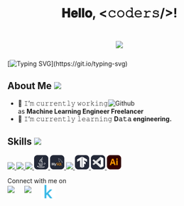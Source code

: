 <h1 align="center">
  𝐇𝐞𝐥𝐥𝐨, &lt;𝚌𝚘𝚍𝚎𝚛𝚜/&gt;!
  <br>
  <br>
  <img src="https://camo.githubusercontent.com/57d23ae617d59de5040f5f5bebad81f4dc233c2aad174e5a6214c29ed23dee29/68747470733a2f2f6d656469612e74656e6f722e636f6d2f70506f556d69305a31665541414141432f6361742d7065742e676966" width="120px" />
</h1>

[![Typing SVG](https://readme-typing-svg.herokuapp.com?font=Architects+Daughter&color=7AF79A&size=20&lines=Hey!+It's+Yasmine!;I'm+a+Machine+Learning+Engineer+Freelancer...)](https://git.io/typing-svg)


<h2> About Me <img src = "https://media0.giphy.com/media/KDDpcKigbfFpnejZs6/giphy.gif?cid=ecf05e47oy6f4zjs8g1qoiystc56cu7r9tb8a1fe76e05oty&rid=giphy.gif" width = 100px></h2>

<img width="55%" align="right" alt="Github" src="https://raw.githubusercontent.com/onimur/.github/master/.resources/git-header.svg" />

- 🔭 𝙸’𝚖 𝚌𝚞𝚛𝚛𝚎𝚗𝚝𝚕𝚢 𝚠𝚘𝚛𝚔𝚒𝚗𝚐 as **Machine Learning Engineer Freelancer**
- 🌱 𝙸’𝚖 𝚌𝚞𝚛𝚛𝚎𝚗𝚝𝚕𝚢 𝚕𝚎𝚊𝚛𝚗𝚒𝚗𝚐 **D𝚊𝚝𝚊 engineering.**

<h2> Skills <img src="https://media2.giphy.com/media/QssGEmpkyEOhBCb7e1/giphy.gif?cid=ecf05e47a0n3gi1bfqntqmob8g9aid1oyj2wr3ds3mg700bl&rid=giphy.gif" width="32px"></h2>
<a href= https://github.com/yassminSaber?tab=repositories&q=&type=&language=python&sort=> <img width="32px" src="https://raw.githubusercontent.com/rahulbanerjee26/githubAboutMeGenerator/main/icons/python.svg"> </a>
<a href= https://github.com/yassminSaber?tab=repositories&q=&type=&language=python&sort=> <img width="32px" src="https://github.com/tandpfun/skill-icons/blob/main/icons/ScikitLearn-Dark.svg"> </a>
<a href= https://github.com/yassminSaber?tab=repositories&q=&type=&language=python&sort=> <img width="32px" src="https://raw.githubusercontent.com/rahulbanerjee26/githubAboutMeGenerator/main/icons/sqlite.svg"> </a>
<a href= https://github.com/yassminSaber?tab=repositories&q=&type=&language=python&sort=> <img width="32px" src="https://github.com/tandpfun/skill-icons/blob/main/icons/Java-Dark.svg"> </a>
<a href= https://github.com/yassminSaber?tab=repositories&q=&type=&language=python&sort=> <img width="32px" src="https://github.com/tandpfun/skill-icons/blob/main/icons/MySQL-Dark.svg"> </a>
<a href= https://github.com/yassminSaber?tab=repositories&q=&type=&language=python&sort=> <img width="32px" src="https://github.com/tandpfun/skill-icons/blob/main/icons/OpenCV-Dark.svg"> </a>
<a href= https://github.com/yassminSaber?tab=repositories&q=&type=&language=python&sort=> <img width="32px" src="https://github.com/tandpfun/skill-icons/blob/main/icons/TensorFlow-Dark.svg"> </a>
<a href= https://github.com/yassminSaber?tab=repositories&q=&type=&language=python&sort=> <img width="32px" src="https://github.com/tandpfun/skill-icons/blob/main/icons/VSCode-Dark.svg"> </a>
<a href= https://github.com/yassminSaber?tab=repositories&q=&type=&language=python&sort=> <img width="32px" src="https://github.com/tandpfun/skill-icons/blob/main/icons/Illustrator.svg"> </a>


<p>Connect with me on
<br>	
<a target="_blank" href="https://www.linkedin.com/in/yasmeen-saber-12598a282/"><img src="https://img.shields.io/badge/-LinkedIn-0077B5?style=for-the-badge&logo=Linkedin&logoColor=white"></img></a>
&emsp;
<a target="_blank" href="yasminesaber26@gmail.com"><img src="https://img.shields.io/badge/-Gmail-D14836?style=for-the-badge&logo=Gmail&logoColor=white"></img></a>
&emsp;
<a href = 'https://www.kaggle.com/yassminsaber'> <img width = '32px' align= 'center' src="https://github.com/yassminSaber/yassminSaber/blob/main/kaggleIcon.png"/></a> 
&emsp;
<br>
